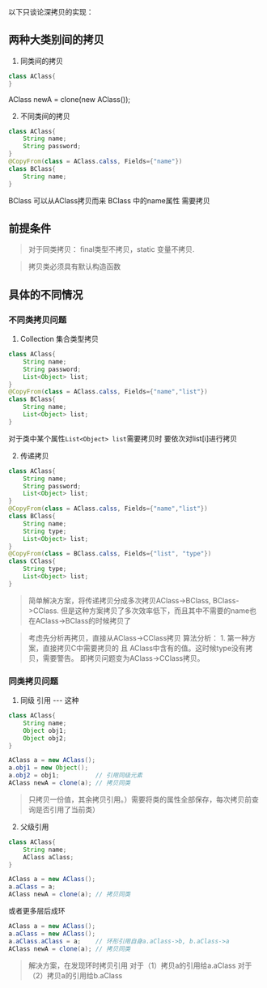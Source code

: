 以下只谈论深拷贝的实现：
## 两种大类别间的拷贝
1. 同类间的拷贝
```java
class AClass{
}
```
AClass newA = clone(new AClass());

2. 不同类间的拷贝
```java
class AClass{
    String name;
    String password;
}
@CopyFrom(class = AClass.calss, Fields={"name"})
class BClass{
    String name;
}
```
BClass 可以从AClass拷贝而来
BClass 中的name属性 需要拷贝

## 前提条件
>对于同类拷贝： final类型不拷贝，static 变量不拷贝.

>拷贝类必须具有默认构造函数
## 具体的不同情况
### 不同类拷贝问题
1. Collection 集合类型拷贝
```java
class AClass{
    String name;
    String password;
    List<Object> list;
}
@CopyFrom(class = AClass.calss, Fields={"name","list"})
class BClass{
    String name;
    List<Object> list;
}
```
对于类中某个属性`List<Object> list`需要拷贝时
要依次对list[i]进行拷贝 

2. 传递拷贝
```java
class AClass{
    String name;
    String password;
    List<Object> list;
}
@CopyFrom(class = AClass.calss, Fields={"name","list"})
class BClass{
    String name;
    String type;
    List<Object> list;
}
@CopyFrom(class = BClass.calss, Fields={"list", "type"})
class CClass{
    String type;
    List<Object> list;
}
```
>简单解决方案，将传递拷贝分成多次拷贝AClass->BClass,
BClass->CClass.
但是这种方案拷贝了多次效率低下，而且其中不需要的name也在AClass->BClass的时候拷贝了

>考虑先分析再拷贝，直接从AClass->CClass拷贝
算法分析：
    1. 第一种方案，直接拷贝C中需要拷贝的 且 AClass中含有的值。这时候type没有拷贝，需要警告。
    即拷贝问题变为AClass->CClass拷贝。
### 同类拷贝问题
1. 同级 引用 --- 这种
```java
class AClass{
    String name;
    Object obj1;
    Object obj2;
}
```
```java
AClass a = new AClass();
a.obj1 = new Object();           
a.obj2 = obj1;          // 引用同级元素
AClass newA = clone(a); // 拷贝同类
```
>只拷贝一份值，其余拷贝引用。）需要将类的属性全部保存，每次拷贝前查询是否引用了当前类）
2. 父级引用
```java
class AClass{
    String name;
    AClass aClass;
}
```
```java
AClass a = new AClass();
a.aClass = a;
AClass newA = clone(a); // 拷贝同类
```
或者更多层后成环
```java
AClass a = new AClass();
a.aClass = new AClass(); 
a.aClass.aClass = a;    // 环形引用自身a.aClass->b, b.aClass->a
AClass newA = clone(a); // 拷贝同类
```
>解决方案，在发现环时拷贝引用 
对于（1）拷贝a的引用给a.aClass
对于（2）拷贝a的引用给b.aClass
